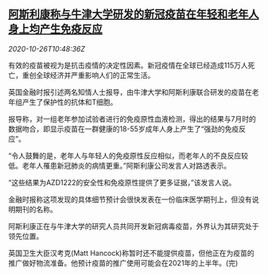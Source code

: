 <!--1603711398000-->
[阿斯利康称与牛津大学研发的新冠疫苗在年轻和老年人身上均产生免疫反应](https://cn.reuters.com/article/covid-vaccine-oxford-1026-idCNKBS27B18J)
------

<div><i>2020-10-26T10:48:36Z</i></div><p>有效的疫苗被视为是抗击疫情的决定性因素。新冠疫情在全球已经造成115万人死亡，重创全球经济并严重影响人们的正常生活。</p><p>英国金融时报引述两名知情人士报导，由牛津大学和阿斯利康联合研发的疫苗在老年组产生了保护性的抗体和T细胞。</p><p>报导称，对一组老年参加试验者进行的免疫原性血液检测，得出的结果与7月时的数据吻合，即显示疫苗在一群健康的18-55岁成年人身上产生了“强劲的免疫反应”。</p><p>“令人鼓舞的是，老年人与年轻人的免疫原性反应相似，而老年人的不良反应较低。老年人罹患新冠肺炎的病情更重。”阿斯利康公司发言人对路透表示。</p><p>“这些结果为AZD1222的安全性和免疫原性提供了更多证据，”该发言人说。</p><p>金融时报称这项发现的具体细节预计会很快发表在一份临床医学期刊上，但没有说明期刊的名称。</p><p>阿斯利康正在与牛津大学的研究人员共同开发新冠病毒疫苗，外界认为其研究处于领先位置。</p><p>英国卫生大臣汉考克(Matt Hancock)称暂时还不能提供疫苗，但他正在为疫苗的推广做好物流准备。他预计疫苗的推广使用可能会在2021年的上半年。(完)</p>
